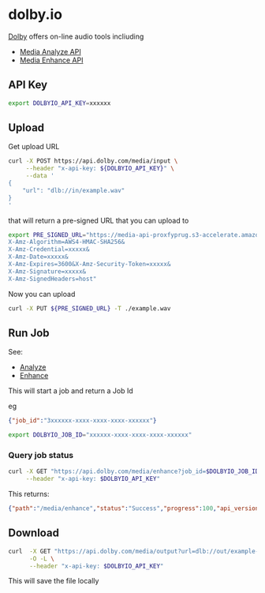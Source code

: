 # dolby.io

[Dolby](https://dolby.io/) offers on-line audio tools incliuding
- [Media Analyze API ](https://docs.dolby.io/media-apis/docs/quick-start-to-analyzing-media)  
-  [Media Enhance API ](https://docs.dolby.io/media-apis/reference/media-enhance-overview) 


## API Key

```bash
export DOLBYIO_API_KEY=xxxxxx
```


## Upload

Get upload URL
```bash
curl -X POST https://api.dolby.com/media/input \
     --header "x-api-key: ${DOLBYIO_API_KEY}" \
     --data '
{
    "url": "dlb://in/example.wav"
}
'
```

that will return a pre-signed URL that you can upload to

```bash
export PRE_SIGNED_URL="https://media-api-proxfyprug.s3-accelerate.amazonaws.com/xxxxx/in/example.wav?
X-Amz-Algorithm=AWS4-HMAC-SHA256&
X-Amz-Credential=xxxxx&
X-Amz-Date=xxxxx&
X-Amz-Expires=3600&X-Amz-Security-Token=xxxxx&
X-Amz-Signature=xxxxx&
X-Amz-SignedHeaders=host"
```

Now you can upload

```bash
curl -X PUT ${PRE_SIGNED_URL} -T ./example.wav
```

## Run Job

See:

- [Analyze](../../analyze/dolby/README.md)
- [Enhance](../../master/dolby/README.md)

This will start a job and return a Job Id

eg
```json
{"job_id":"3xxxxxx-xxxx-xxxx-xxxx-xxxxxx"}
```

```bash
export DOLBYIO_JOB_ID="xxxxxx-xxxx-xxxx-xxxx-xxxxxx"
```

### Query job status
```bash
curl -X GET "https://api.dolby.com/media/enhance?job_id=$DOLBYIO_JOB_ID" \
     --header "x-api-key: $DOLBYIO_API_KEY"
```
This returns:
```json
{"path":"/media/enhance","status":"Success","progress":100,"api_version":"v1.1.2","result":{}}
```

## Download

```bash
curl  -X GET "https://api.dolby.com/media/output?url=dlb://out/example-enhanced.wav" \
      -O -L \
      --header "x-api-key: $DOLBYIO_API_KEY"
```

This will save the file locally

